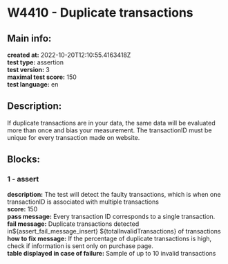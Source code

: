 # W4410 - Duplicate transactions  
## Main info:  
**created at:** 2022-10-20T12:10:55.4163418Z  
**test type:** assertion  
**test version:** 3  
**maximal test score:** 150  
**test language:** en  
## Description:  
If duplicate transactions are in your data, the same data will be evaluated more than once and bias your measurement. The transactionID must be unique for every transaction made on website.

  
## Blocks:  
### 1 - assert
**description:** The test will detect the faulty transactions, which is when one transactionID is associated with multiple transactions   
**score:** 150  
**pass message:** Every transaction ID corresponds to a single transaction.  
**fail message:** Duplicate transactions detected in${assert_fail_message_insert} ${totalInvalidTransactions} of transactions  
**how to fix message:** If the percentage of duplicate transactions is high, check if information is sent only on purchase page.  
**table displayed in case of failure:** Sample of up to 10 invalid transactions  

